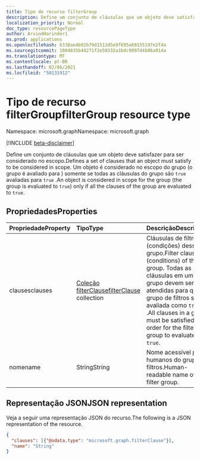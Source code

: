 ```yaml
---
title: Tipo de recurso filterGroup
description: Define um conjunto de cláusulas que um objeto deve satisfazer para ser considerado no escopo.
localization_priority: Normal
doc_type: resourcePageType
author: ArvindHarinder1
ms.prod: applications
ms.openlocfilehash: 6338ae4b02b79d1512d5e9f695a69155197e2f4a
ms.sourcegitcommit: 1004835b44271f2e50332a1bdc9097d4b06a914a
ms.translationtype: MT
ms.contentlocale: pt-BR
ms.lasthandoff: 02/06/2021
ms.locfileid: "50131912"
---
```

# <a name="filtergroup-resource-type"></a><span data-ttu-id="02fc9-103">Tipo de recurso filterGroup</span><span class="sxs-lookup"><span data-stu-id="02fc9-103">filterGroup resource type</span></span>

<span data-ttu-id="02fc9-104">Namespace: microsoft.graph</span><span class="sxs-lookup"><span data-stu-id="02fc9-104">Namespace: microsoft.graph</span></span>

[!INCLUDE [beta-disclaimer](../../includes/beta-disclaimer.md)]

<span data-ttu-id="02fc9-105">Define um conjunto de cláusulas que um objeto deve satisfazer para ser considerado no escopo.</span><span class="sxs-lookup"><span data-stu-id="02fc9-105">Defines a set of clauses that an object must satisfy to be considered in scope.</span></span> <span data-ttu-id="02fc9-106">Um objeto é considerado no escopo do grupo (o grupo é avaliado para ) somente se todas as cláusulas do grupo são `true` avaliadas para `true` .</span><span class="sxs-lookup"><span data-stu-id="02fc9-106">An object is considered in scope for the group (the group is evaluated to `true`) only if all the clauses of the group are evaluated to `true`.</span></span>

## <a name="properties"></a><span data-ttu-id="02fc9-107">Propriedades</span><span class="sxs-lookup"><span data-stu-id="02fc9-107">Properties</span></span>
| <span data-ttu-id="02fc9-108">Propriedade</span><span class="sxs-lookup"><span data-stu-id="02fc9-108">Property</span></span>     | <span data-ttu-id="02fc9-109">Tipo</span><span class="sxs-lookup"><span data-stu-id="02fc9-109">Type</span></span>   |<span data-ttu-id="02fc9-110">Descrição</span><span class="sxs-lookup"><span data-stu-id="02fc9-110">Description</span></span>|
|:---------------|:--------|:----------|
|<span data-ttu-id="02fc9-111">clauses</span><span class="sxs-lookup"><span data-stu-id="02fc9-111">clauses</span></span>|<span data-ttu-id="02fc9-112">[Coleção filterClause](synchronization-filterclause.md)</span><span class="sxs-lookup"><span data-stu-id="02fc9-112">[filterClause](synchronization-filterclause.md) collection</span></span>|<span data-ttu-id="02fc9-113">Cláusulas de filtro (condições) desse grupo.</span><span class="sxs-lookup"><span data-stu-id="02fc9-113">Filter clauses (conditions) of this group.</span></span> <span data-ttu-id="02fc9-114">Todas as cláusulas em um grupo devem ser atendidas para que o grupo de filtros seja avaliada como `true` .</span><span class="sxs-lookup"><span data-stu-id="02fc9-114">All clauses in a group must be satisfied in order for the filter group to evaluate to `true`.</span></span>|
|<span data-ttu-id="02fc9-115">nome</span><span class="sxs-lookup"><span data-stu-id="02fc9-115">name</span></span>|<span data-ttu-id="02fc9-116">String</span><span class="sxs-lookup"><span data-stu-id="02fc9-116">String</span></span>|<span data-ttu-id="02fc9-117">Nome acessível para humanos do grupo de filtros.</span><span class="sxs-lookup"><span data-stu-id="02fc9-117">Human-readable name of the filter group.</span></span>|

## <a name="json-representation"></a><span data-ttu-id="02fc9-118">Representação JSON</span><span class="sxs-lookup"><span data-stu-id="02fc9-118">JSON representation</span></span>

<span data-ttu-id="02fc9-119">Veja a seguir uma representação JSON do recurso.</span><span class="sxs-lookup"><span data-stu-id="02fc9-119">The following is a JSON representation of the resource.</span></span>

<!-- {
  "blockType": "resource",
  "optionalProperties": [

  ],
  "@odata.type": "microsoft.graph.filterGroup"
}-->

```json
{
  "clauses": [{"@odata.type": "microsoft.graph.filterClause"}],
  "name": "String"
}

```

<!-- uuid: 8fcb5dbc-d5aa-4681-8e31-b001d5168d79
2015-10-25 14:57:30 UTC -->
<!--
{
  "type": "#page.annotation",
  "description": "filterGroup resource",
  "keywords": "",
  "section": "documentation",
  "tocPath": "",
  "suppressions": []
}
-->


